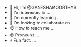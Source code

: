 - 👋 Hi, I’m @GANESHAMOORTHYS
- 👀 I’m interested in ...
- 🌱 I’m currently learning ...
- 💞️ I’m looking to collaborate on ...
- 📫 How to reach me ...
- 😄 Pronouns: ...
- ⚡ Fun fact: ...

<!---
GANESHAMOORTHYS/GANESHAMOORTHYS is a ✨ special ✨ repository because its `README.md` (this file) appears on your GitHub profile.
You can click the Preview link to take a look at your changes.
--->
